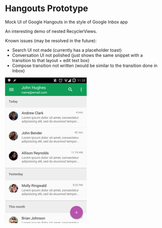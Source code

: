 # Hangouts Prototype
Mock UI of Google Hangouts in the style of Google Inbox app

An interesting demo of nested RecyclerViews.

Known issues (may be resolved in the future):
 - Search UI not made (currently has a placeholder toast)
 - Conversation UI not polished (just shows the same snippet with a transition to that layout + edit text box)
 - Compose transition not written (would be similar to the transition done in Inbox)

<img src="/images/hangouts.png" height="480px" width="270px">
